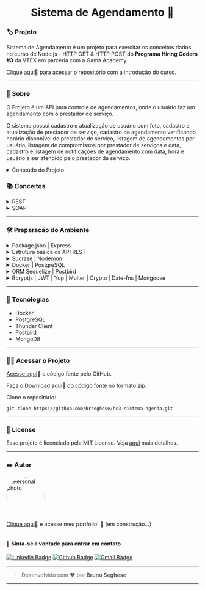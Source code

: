 <h1 align="center" id="topo">Sistema de Agendamento 📖</h1>

### 🏷️ Projeto

Sistema de Agendamento é um projeto para exercitar os conceitos dados no curso de Node.js - HTTP GET & HTTP POST do **Programa Hiring Coders #3** da VTEX em parceria com a Gama Academy.

[Clique aqui](https://github.com/brseghese/hiring-coders-3-vtex-gama/tree/main/f1_node_http)🔗 para acessar o repositório com a introdução do curso.

---

### 📍 Sobre

O Projeto é um API para controle de agendamentos, onde o usuário faz um agendamento com o prestador de serviço.

O sistema possui cadastro e atualização de usuário com foto, cadastro e atualização de prestador de serviço, cadastro de agendamento verificando horário disponível do prestador de serviço, listagem de agendamentos por usuário, listagem de compromissos por prestador de serviços e data, cadastro e listagem de notificações de agendamento com data, hora e usuário a ser atendido pelo prestador de serviço.

<details>
<summary>Conteúdo do Projeto</summary>

####

- Conceitos de REST e SOAP
- Configurando Nodemon
- Configurando Docker
- Configurando ElephantSQL e PostBird
- ORM Migration
- Usuários Model
- Usuários Controller
- Usuários Hash de senhas
- Usuários Autenticação JWT
- Token JWT via Header
- Atualizando usuário
- Validação de dados
- Adicionando foto do usuário
- Vinculando fotos ao usuário
- Listagem de prestadores de serviços
- Models de agendamento
- Criando agendamentos
- Validações e listagem de agendamentos
- Paginação e listagem de agenda do colaborador
- Configurando o MONGODB
- Configurando as notificações
- Listando notificações e marcando como lidas

</details>

### 📚 Conceitos

<details>
<summary>REST</summary>

####

REST (Representational State Transfer) é um protocolo de comunicação, baseado no protocolo de hipermídia HTTP. Porém ele não impõe restrições ao formato da mensagem, apenas no comportamento dos componentes envolvidos. A maior vantagem do protocolo REST é sua flexibilidade.

</details>

<details>
<summary>SOAP</summary>

####

SOAP (Simple Object Access Protocol) é um protocolo baseado em XML para troca de informações em um ambiente distribuido. É utilizado para troca de mensagens entre aplicativos distribuidos pela rede. Estes aplicativos, ou “Web services”, possuem uma interface de acesso simples e bem definida.

</details>

---

### 🛠️ Preparação do Ambiente

<details>
<summary>Package.json | Express</summary>

#### ✔️ Inicialize o pacote

```
npm init -y
```

> -y criar sem perguntas

O arquivo "package.json" é criado.

#### ✔️ Crie a pasta "src" com os respectivos arquivos

- app.js
- server.js
- routes.js

#### ✔️ Instale o express

```
npm i express
```

</details>

<details>
<summary>Estrutura básica da API REST</summary>

#### 🔶 server.js

```
const app = require("./app");

app.listen(3333);
```

#### 🔶 app.js

```
const express = require("express");
const routes = require("./router");

class App {
  constructor() {
    this.server = express();
    this.middlewares();
    this.routes();
  }
  middlewares() {
    this.server.use(express.json());
  }
  routes() {
    this.server.use(routes);
  }
}

module.exports = new App().server;
```

#### 🔶 router.js

```
const { Router } = require("express");
const routes = new Router();

routes.get("/", (req, res) => {
  return res.json({ message: "Okay" });
});

module.exports = routes;
```

#### ✔️ Teste o servidor

```
node src/server.js
```

#### ✔️ Abra o navegador e digite

```
localhost:3333
```

</details>

<details>
<summary>Sucrase | Nodemon</summary>

#### 🔶 Sucrase

O Sucrase possibilita o node usar a sintaxe ES6 modules, melhorando a compatibilidade de código do frontend com o backend.

#### ✔️ Instale o [sucrase](https://github.com/alangpierce/sucrase)

```
npm i sucrase -D
```

> -D dependência de desenvolvimento

#### 🔶 Nodemon

O nodemon é uma biblioteca que ajuda no desenvolvimento de sistemas com o Node. js reiniciando automaticamente o servidor.

#### ✔️ Instale o nodemon

```
npm i nodemon -D
```

> -D dependência de desenvolvimento

#### ✔️ Configure o nodemon

Crie o arquivo "nodemon.json" na pasta raiz e implemente:

```
{
  "execMap": {
    "js": "sucrase-node"
  }
}
```

Inclua no "package.json" na propriedade "scripts"

```
"dev": "nodemon src/server"
```

Atualize as importações dos arquivos:

- server.js
- app.js
- router.js

#### ✔️ Teste o servidor

```
npm run dev
```

> digite localhost:3333 no navegador

</details>

<details>
<summary>Docker | PostgreSQL</summary>

#### 🔶 Docker

O Docker é uma plataforma open source que facilita a criação e administração de ambientes isolados. Ele possibilita o empacotamento de uma aplicação ou ambiente dentro de um container, se tornando portátil para qualquer outro host que contenha o Docker instalado.

#### ✔️ Faça o download, instale e configure o Docker

[Get Started Docker](https://www.docker.com/)

#### ✔️ Verifique a versão do Docker

```
docker -v
```

#### 🔶 PostgreSQL

O PostgreSQL suporta nativamente um grande número de tipos de dados padrão, como JSON, XML, etc. O PostgreSQL obtém vantagem disso, pois é um dos poucos bancos de dados relacionais que oferece forte suporte para a funcionalidade NoSQL. Além disso, permite que os usuários definam seus próprios tipos de dados.

#### ✔️ Instale o PostgreSQL

```
docker run --name database -e POSTGRES_PASSWORD=docker -p 5432:5432 -d postgres
```

#### ✔️ Verifique as imagens instaladas no Docker

```
docker image ls
```

#### 🔶 Docker Desktop - em images PostgreSQL

#### ✔️ Clicar em "run"

#### ✔️ Teste o PostgreSQL

```
docker ps
```

</details>

<details>
<summary>ORM Sequelize | Postbird</summary>

#### 🔶 ORM

Object-Relational Mapping (ORM), em português, mapeamento objeto-relacional, é uma técnica para aproximar o paradigma de desenvolvimento de aplicações orientadas a objetos ao paradigma do banco de dados relacional.

#### 🔶 Sequelize

O Sequelize é um ORM(Object/Relational Mapper) baseado em Promise para Node.js e io.js, e suporta os dialetos PostgreSQL, MySQL, MariaDB, SQLite e MSSQL e recursos a transação, relacionamentos, replicação de leitura e muito mais.

#### ✔️ Instale o Sequelize

```
npm i sequelize
```

#### ✔️ Instale o CLI do Sequelize

```
npm install --save-dev sequelize-cli
```

#### ✔️ Instale o conector do banco de dados PostgreSQL

```
npm i pg pg-hstore
```

#### ✔️ ".sequelizerc"

- Configurando o caminho.

#### ✔️ "database.js"

- Configurando o banco de dados.

#### 🔶 Migrations

São classes que executam promises capazes de gerar nossa estrutura na base de dados, ele irá gerar as tabelas, relacionamentos e campos por etapas, para cada nova tabela teremos uma nova migration, não precisa se preocupar o migrate sabe identificar qual foi a última executada.

#### ✔️ Create Migration

```
npx sequelize migration:create --name=create-users
```

#### ✔️ Implemente a tabela "users" no Migration "create-users.js"

#### 🔶 Postbird

Postbird é um cliente PostgreSQL GUI de plataforma cruzada. Suporta visualizações, visualizações de materiais, tabelas estrangeiras, restrições, esquemas, conexão com postgres do heroku.

#### ✔️ Instale o Postbird

#### ✔️ Crie uma nova conexão

- Use as configurações do "database.js"

#### ✔️ Crie um database no Postbird

- Nomei de "sistema"

#### ✔️ Crie a tabela com o Sequelize Migrate

```
npx sequelize db:migrate
```

#### How back migration

- Caso precise alterar, tudo é apagado, sem volta!

```
npx sequelize db:migrate:undo
```

</details>

<details>
<summary>Bcryptjs | JWT | Yup | Multer | Crypto | Date-fns | Mongoose</summary>

#### 🔶 Bcryptjs - Hash de Senha

O bcryptjs é uma biblioteca para encriptação de dados.

```
npm i bcryptjs
```

#### 🔶 [JWT](https://jwt.io/) - json web token

O JWT é digitalmente assinado usando uma chave secreta com o algoritmo HMAC ou um par de chaves pública e privada RSA ou ECDSA.

```
npm i jsonwebtoken
```

#### 🔶 Yup

Yup faz validações de dados como string , integer , boolean , array , object e date.

```
npm i yup
```

#### 🔶 Multer

O multer é usado junto com o express em alguma rota escolhida. Quando usado, o multer terá opções para armazenar os arquivos, como o destino e nome deles, quais tipos de arquivos e qual o tamanho máximo permitido.

```
npm i multer
```

#### 🔶 Crypto

Usado para gerar uma numeração antes do nome do arquivo de imagem para salvar sem conflito.

#### 🔶 Date-fns

Date fns é um conjunto abrangente de funções para manipular datas em JavaScript no navegador e Node.

```
npm i date-fns
```

#### 🔶 Mongoose

Mongoose é uma biblioteca Node.js baseada em Schemas para modelar os dados de nossa aplicação. Tudo no Mongoose começa com um Schema, e cada schema mapeia uma collection no MongoBD e nessas collections.

```
npm i mongoose
```

#### 🔗 Links

[MD5 Hash](https://www.md5hashgenerator.com/)

Usado para criar hasd do JWT.

</details>

---

### 🧪 Tecnologias

- Docker
- PostgreSQL
- Thunder Client
- Postbird
- MongoDB

---

### ​👷‍♂️​ Acessar o Projeto

<a href="https://github.com/brseghese/hc3-sistema-agenda/tree/main">Acesse aqui</a>🔗 o código fonte pelo GitHub.

Faça o <a href="https://github.com/brseghese/hc3-sistema-agenda/archive/refs/heads/main.zip">Download aqui</a>🔗 do código fonte no formato zip.

Clone o repositório:

```
git clone https://github.com/brseghese/hc3-sistema-agenda.git
```

<!-- Entre na pasta do projeto:

```
cd hc3-sistema-agenda
```

Instale as dependências:

```
npm install
```

Execute a aplicação:

```
npm run dev
``` -->

<!-- Abra http://localhost:3000 no seu navegador para ver a aplicação -->

---

### 📝 License

Esse projeto é licenciado pela MIT License. Veja [aqui](https://pt.wikipedia.org/wiki/Licen%C3%A7a_MIT) mais detalhes.

---

### ✒️ Autor

<a href="https://github.com/brseghese"> <img style="border-radius: 50%;" src="https://avatars.githubusercontent.com/u/80193824?v=4" width="100px;" alt="Personal photo"/> </a>

[Clique aqui](https://brseghese.github.io)🔗 e acesse meu portfólio! 💼 (em construção...)

---

#### 💬 Sinta-se a vontade para entrar em contato

[![Linkedin Badge](https://img.shields.io/badge/LinkedIn-0077B5?style=for-the-badge&logo=linkedin&logoColor=white)](https://www.linkedin.com/in/brunoseghese/) [![Github Badge](https://img.shields.io/badge/GitHub-100000?style=for-the-badge&logo=github&logoColor=white)](https://github.com/brseghese) [![Gmail Badge](https://img.shields.io/badge/Gmail-D14836?style=for-the-badge&logo=gmail&logoColor=white)](mailto:brseghese@gmail.com)

---

> Desenvolvido com ❤️ por **Bruno Seghese**

---
